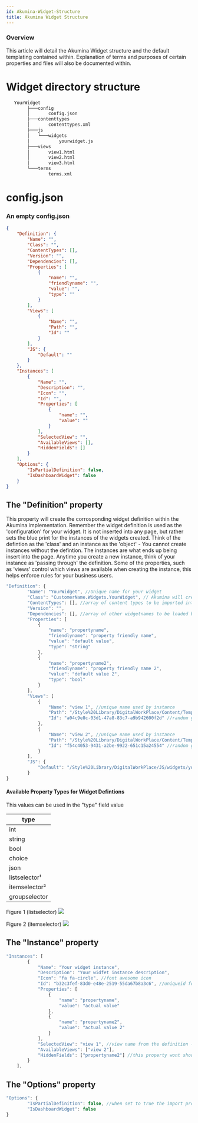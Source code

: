 ```yaml
---
id: Akumina-Widget-Structure
title: Akumina Widget Structure
---
```



### Overview


This article will detail the Akumina Widget structure and the default templating contained within. Explanation of terms and purposes of certain properties and files will also be documented within.


# Widget directory structure

```bash
   YourWidget
        ├───config
        │       config.json
        ├───contenttypes
        │       contenttypes.xml
        ├───js
        │   └───widgets
        │           yourwidget.js
        ├───views
        │       view1.html
        │       view2.html
        │       view3.html
        └───terms
                terms.xml
```



# config.json
### An empty config.json
```json
{
    "Definition": {
        "Name": "",
        "Class": "",
        "ContentTypes": [],
        "Version": "",
        "Dependencies": [],
        "Properties": [
            {
                "name": "",
                "friendlyname": "",
                "value": "",
                "type": ""
            }
        ],
        "Views": [
            {
                "Name": "",
                "Path": "",
                "Id": ""
            }
        ],
        "JS": {
            "Default": ""
        }
    },
    "Instances": [
        {
            "Name": "",
            "Description": "",
            "Icon": "",
            "Id": "",
            "Properties": [
                {
                    "name": "",
                    "value": ""
                }
            ],
            "SelectedView": "",
            "AvailableViews": [],
            "HiddenFields": []
        }
    ],
    "Options": {
        "IsPartialDefinition": false,
        "IsDashboardWidget": false
    }
}
```

## The "Definition" property
This property will create the corrosponding widget definition within the Akumina implementation. Remember the widget definition is used as the 'configuration' for your widget. It is not inserted into any page, but rather sets the blue print for the instances of the widgets created.  Think of the defintion as the 'class' and an instance as the 'object' - You cannot create instances without the defintion.  The instances are what ends up being insert into the page.  Anytime you create a new instance, think of your instance as 'passing through' the definition.  Some of the properties, such as 'views' control which views are available when creating the instance, this helps enforce rules for your business users.

```javascript
"Definition": {
        "Name": "YourWidget", //Unique name for your widget
        "Class": "CustomerName.Widgets.YourWidget", // Akumina will create a new instance of this class and call the Init() method
        "ContentTypes": [], //array of content types to be imported into sharepoint - found in /contenttypes directory
        "Version": "", 
        "Dependencies": [], //array of other widgetnames to be loaded by getwidgetjs bundle, this allows for other module code to be used - IE you want to use the GenericListWidget code - the only way to inject the JS code is to set this value.  The framework will handle getting this module code from the getwidgetjs bundle.
        "Properties": [
            {
                "name": "propertyname",
                "friendlyname": "property friendly name",
                "value": "default value",
                "type": "string"
            },
            {
                "name": "propertyname2",
                "friendlyname": "property friendly name 2",
                "value": "default value 2",
                "type": "bool"
            }
        ],
        "Views": [
            {
                "Name": "view 1", //unique name used by instance
                "Path": "/Style%20Library/DigitalWorkPlace/Content/Templates/YourWidget/view1.html",
                "Id": "a04c9e8c-03d1-47a8-83c7-a9b942600f2d" //random guid
            },
            {
                "Name": "view 2", //unique name used by instance
                "Path": "/Style%20Library/DigitalWorkPlace/Content/Templates/YourWidget/view2.html",
                "Id": "f54c4053-9431-a2be-9922-651c15a24554" //random guid
            }
        ],
        "JS": {
            "Default": "/Style%20Library/DigitalWorkPlace/JS/widgets/yourwidget.js" //location in style library where widget module js gets deployed - the getwidgetJS bundle will return this if widget is detected on page
        }
}
```

#### Available Property Types for Widget Defintions
This values can be used in the "type" field value  

| type |
| --- |
| int |
| string |
| bool |
| choice |
| json |
| listselector¹ |
| itemselector² |
| groupselector |

Figure 1 (listselector)
![](https://akuminadownloads.blob.core.windows.net/wiki/AkuminaDev/ListSelector.PNG)

Figure 2 (itemselector)
![](https://akuminadownloads.blob.core.windows.net/wiki/AkuminaDev/ItemSelector.PNG)


## The "Instance" property
```javascript
"Instances": [
        {
            "Name": "Your widget instance",
            "Description": "Your widfet instance description",
            "Icon": "fa fa-circle", //font awesome icon
            "Id": "b32c3fef-83d0-e48e-2519-55da67b8a3c6", //uniqueid for your widget
            "Properties": [
                {
                    "name": "propertyname",
                    "value": "actual value"
                },
                {
                    "name": "propertyname2",
                    "value": "actual value 2"
                }
            ],
            "SelectedView": "view 1", //view name from the definition - this is so we dont define paths twice
            "AvailableViews": ["view 2"],
            "HiddenFields": ["propertyname2"] //this property wont show for the user on the front end when changing properties
        }
    ],
```

## The "Options" property
```javascript
"Options": {
        "IsPartialDefinition": false, //when set to true the import process will only import the instance, most commonly used in subsites or deploying instances of OOB Akumina widgets, IE you dont have the full definition, but you want to deploy an instance, think Generic List Control
        "IsDashboardWidget": false
}
```
